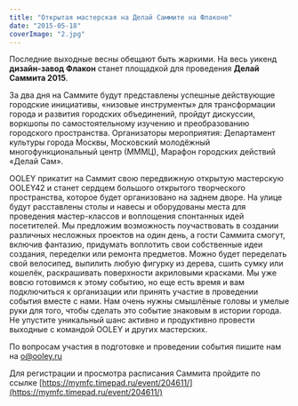 ```yaml
---
title: "Открытая мастерская на Делай Саммите на Флаконе"
date: "2015-05-18"
coverImage: "2.jpg"
---
```


Последние выходные весны обещают быть жаркими. На весь уикенд **дизайн-завод Флакон** станет площадкой для проведения **Делай Саммита 2015**.

За два дня на Саммите будут представлены успешные действующие городские инициативы, «низовые инструменты» для трансформации города и развития городских объединений, пройдут дискуссии, воркшопы по самостоятельному изучению и преобразованию городского пространства. Организаторы мероприятия: Департамент культуры города Москвы, Московский молодёжный многофункциональный центр (МММЦ), Марафон городских действий «Делай Сам».

OOLEY прикатит на Саммит свою передвижную открытую мастерскую OOLEY42 и станет сердцем большого открытого творческого пространства, которое будет организовано на заднем дворе. На улице будут расставлены столы и навесы и оборудованы места для проведения мастер-классов и воплощения спонтанных идей посетителей. Мы предложим возможность поучаствовать в создании различных несложных проектов на один день, а гости Саммита смогут, включив фантазию, придумать воплотить свои собственные идеи создания, переделки или ремонта предметов. Можно будет переделать свой велосипед, выпилить любую фигурку из дерева, сшить сумку или кошелёк, раскрашивать поверхности акриловыми красками. Мы уже вовсю готовимся к этому событию, но еще есть время и вам подключиться к организации или принять участие в проведении события вместе с нами. Нам очень нужны смышлёные головы и умелые руки для того, чтобы сделать это событие знаковым в истории города. Не упустите уникальный шанс активно и продуктивно провести выходные с командой OOLEY и других мастерских.

По вопросам участия в подготовке и проведении события пишите нам на [o@ooley.ru](mailto:o@ooley.ru)

Для регистрации и просмотра расписания Саммита пройдите по ссылке [https://mymfc.timepad.ru/event/204611/](https://mymfc.timepad.ru/event/204611/)

